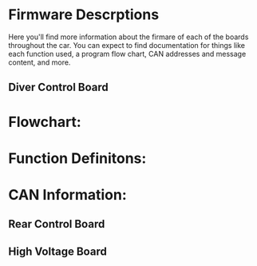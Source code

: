 # Firmware Descrptions

Here you'll find more information about the firmare of each of the boards throughout the car. You can expect to find documentation for things like each function used, a program flow chart, CAN addresses and message content, and more. 

## Diver Control Board
# Flowchart:

# Function Definitons:

# CAN Information: 

## Rear Control Board

## High Voltage Board
